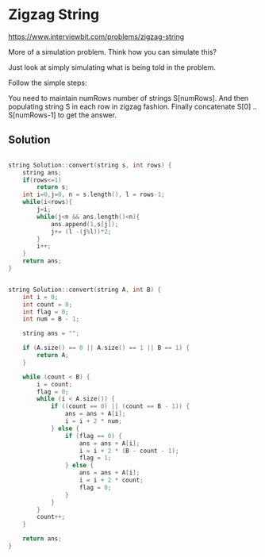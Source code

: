 # Zigzag String

https://www.interviewbit.com/problems/zigzag-string


More of a simulation problem. Think how you can simulate this?

Just look at simply simulating what is being told in the problem.

Follow the simple steps:

You need to maintain numRows number of strings S[numRows].
And then populating string S in each row in zigzag fashion.
Finally concatenate S[0] .. S[numRows-1] to get the answer.
## Solution

```cpp

string Solution::convert(string s, int rows) {
    string ans;
    if(rows<=1)
        return s;
    int i=0,j=0, n = s.length(), l = rows-1;
    while(i<rows){
        j=i;
        while(j<n && ans.length()<n){
            ans.append(1,s[j]);
            j+= (l -(j%l))*2;
        }
        i++;
    }
    return ans;
}


string Solution::convert(string A, int B) {
    int i = 0;
    int count = 0;
    int flag = 0;
    int num = B - 1;

    string ans = "";

    if (A.size() == 0 || A.size() == 1 || B == 1) {
        return A;
    }

    while (count < B) {
        i = count;
        flag = 0;
        while (i < A.size()) {
            if ((count == 0) || (count == B - 1)) {
                ans = ans + A[i];
                i = i + 2 * num;
            } else {
                if (flag == 0) {
                    ans = ans + A[i];
                    i = i + 2 * (B - count - 1);
                    flag = 1;
                } else {
                    ans = ans + A[i];
                    i = i + 2 * count;
                    flag = 0;
                }
            }
        }
        count++;
    }

    return ans;
}
```